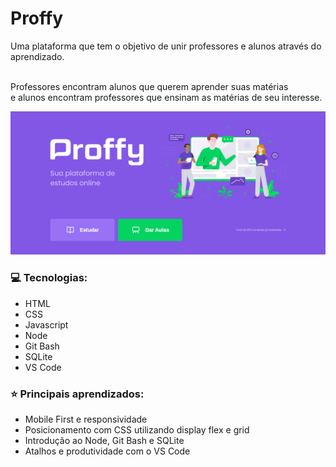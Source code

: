 # Proffy
Uma plataforma que tem o objetivo de unir professores e alunos através do aprendizado.
 
 <br> Professores encontram alunos que querem aprender suas matérias
 <br> e alunos encontram professores que ensinam as matérias de seu interesse.

<img src="./_github/Proffy.PNG" alt="banner_proffy" width="600" >

### :computer:	Tecnologias:
 - HTML
 - CSS
 - Javascript
 - Node
 - Git Bash
 - SQLite
 - VS Code
 
 ### :star: Principais aprendizados:
  - Mobile First e responsividade
  - Posicionamento com CSS utilizando display flex e grid
  - Introdução ao Node, Git Bash e SQLite
  - Atalhos e produtividade com o VS Code
